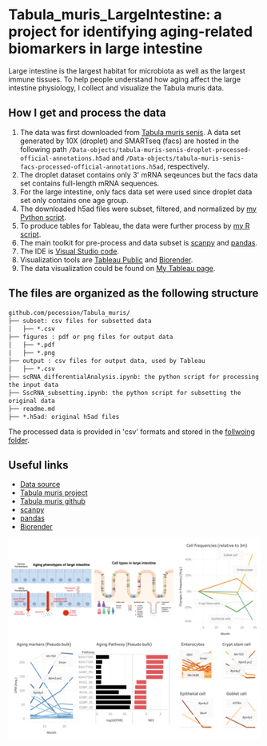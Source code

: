 # Tabula_muris_LargeIntestine: a project for identifying aging-related biomarkers in large intestine

Large intestine is the largest habitat for microbiota as well as the largest immune tissues. To help people understand how aging affect the large intestine physiology, I collect and visualize the Tabula muris data.

## How I get and process the data

1. The data was first downloaded from [Tabula muris senis](https://s3.console.aws.amazon.com/s3/buckets/czb-tabula-muris-senis?region=us-west-2&tab=objects). A data set generated by 10X (droplet) and SMARTseq (facs) are hosted in the following path `/Data-objects/tabula-muris-senis-droplet-processed-official-annotations.h5ad` and `/Data-objects/tabula-muris-senis-facs-processed-official-annotations.h5ad`, respectively.
2. The droplet dataset contains only 3' mRNA seqeunces but the facs data set contains full-length mRNA sequences.
3. For the large intestine, only facs data set were used since droplet data set only contains one age group.
4. The downloaded h5ad files were subset, filtered, and normalized by [my Python script](scRNA_subsetting.ipynb).
5. To produce tables for Tableau, the data were further process by [my R script](Analysis.md).
6. The main toolkit for pre-process and data subset is [scanpy](https://scanpy.readthedocs.io/en/stable/) and [pandas](https://pandas.pydata.org/).
7. The IDE is [Visual Studio code](https://code.visualstudio.com/).
8. Visualization tools are [Tableau Public](https://public.tableau.com/app/discover) and [Biorender](https://biorender.com/).
9. The data visualization could be found on [My Tableau page](https://public.tableau.com/app/profile/tsunghan.hsieh/viz/Tabula_muris_LargeIntestine/1#1).

## The files are organized as the following structure

```
github.com/pocession/Tabula_muris/
├── subset: csv files for subsetted data
│   ├── *.csv
├── figures : pdf or png files for output data
│   ├── *.pdf
|   ├── *.png
├── output : csv files for output data, used by Tableau
│   ├── *.csv
├── scRNA_differentialAnalysis.ipynb: the python script for processing the input data
├── SscRNA_subsetting.ipynb: the python script for subsetting the original data
├── readme.md
├── *.h5ad: original h5ad files
```

The processed data is provided in 'csv' formats and stored in the [follwoing folder](/output).

## Useful links

- [Data source](https://s3.console.aws.amazon.com/s3/buckets/czb-tabula-muris-senis?region=us-west-2&tab=objects)
- [Tabula muris project](https://tabula-muris.ds.czbiohub.org/)
- [Tabula muris github](https://github.com/czbiohub/tabula-muris)
- [scanpy](https://scanpy.readthedocs.io/en/stable/)
- [pandas](https://pandas.pydata.org/)
- [Biorender](https://biorender.com/)

![Tableau pverview](dashboard.png)